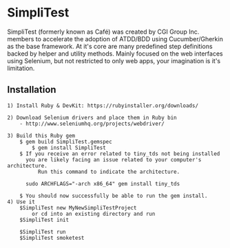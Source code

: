 # SimpliTest 
SimpliTest (formerly known as Café) was created by CGI Group Inc. members to accelerate the adoption of ATDD/BDD using Cucumber/Gherkin as the base framework. At it's core are many predefined step definitions backed by helper and utility methods.  Mainly focused on the web interfaces using Selenium, but not restricted to only web apps, your imagination is it's limitation.

## Installation 

	1) Install Ruby & DevKit: https://rubyinstaller.org/downloads/
	
	2) Download Selenium drivers and place them in Ruby bin
		- http://www.seleniumhq.org/projects/webdriver/
	
	3) Build this Ruby gem
		$ gem build SimpliTest.gemspec
    		$ gem install SimpliTest
		$ If you receive an error related to tiny_tds not being installed
		  you are likely facing an issue related to your computer's architecture.
	          Run this command to indicate the architecture.
		 
		  sudo ARCHFLAGS="-arch x86_64" gem install tiny_tds
        
		$ You should now successfully be able to run the gem install.
	4) Use it
		$SimpliTest new MyNewSimpliTestProject
			or cd into an existing directory and run 
		$SimpliTest init
		
		$SimpliTest run
		$SimpliTest smoketest
		

